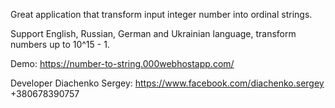 Great application that transform input integer number into ordinal strings.

Support English, Russian, German and Ukrainian language, transform numbers up to 10^15 - 1.

Demo: https://number-to-string.000webhostapp.com/

Developer Diachenko Sergey:
https://www.facebook.com/diachenko.sergey
+380678390757


